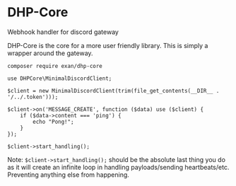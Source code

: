 # DHP-Core
Webhook handler for discord gateway

DHP-Core is the core for a more user friendly library. This is simply a wrapper around the gateway.

```
composer require exan/dhp-core
```

```
use DHPCore\MinimalDiscordClient;

$client = new MinimalDiscordClient(trim(file_get_contents(__DIR__ . '/../.token')));

$client->on('MESSAGE_CREATE', function ($data) use ($client) {
    if ($data->content === 'ping') {
        echo "Pong!";
    }
});

$client->start_handling();
```
Note: `$client->start_handling();` should be the absolute last thing you do as it will create an infinite loop in handling payloads/sending heartbeats/etc. Preventing anything else from happening.